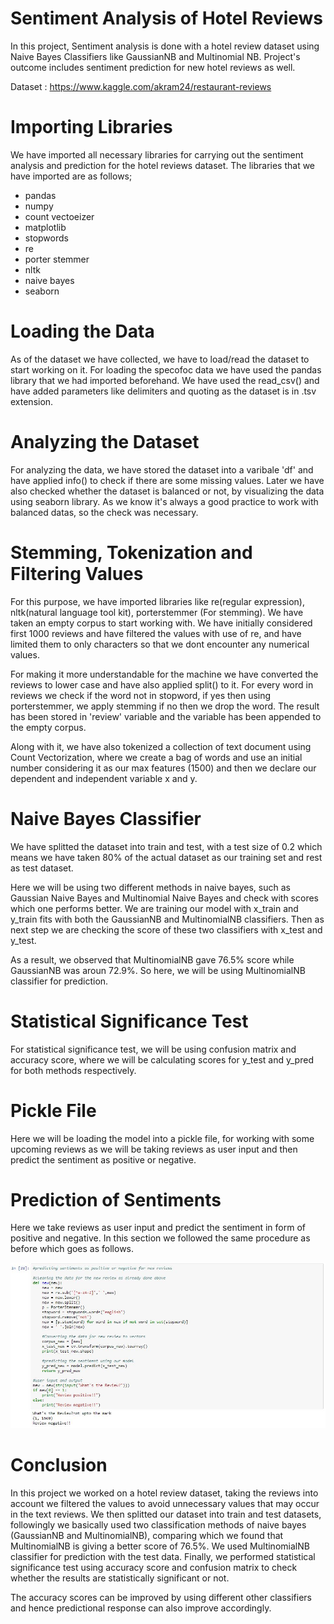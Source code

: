 # Sentiment Analysis of Hotel Reviews
  In this project, Sentiment analysis is done with a hotel review dataset using Naive Bayes Classifiers like GaussianNB and Multinomial NB. Project's outcome includes sentiment prediction for new hotel reviews as well.
  
  Dataset : https://www.kaggle.com/akram24/restaurant-reviews
  
# Importing Libraries
  We have imported all necessary libraries for carrying out the sentiment analysis and prediction for the hotel reviews dataset. The libraries that we have imported are as follows;
  
 - pandas                 
 - numpy                  
 - count vectoeizer
 - matplotlib             
 - stopwords
 - re                     
 - porter stemmer
 - nltk 
 - naive bayes
 - seaborn
 
 # Loading the Data
 As of the dataset we have collected, we have to load/read the dataset to start working on it. For loading the specofoc data we have used the pandas library that we had imported beforehand. We have used the read_csv() and have added parameters like delimiters and quoting as the dataset is in .tsv extension.

 # Analyzing the Dataset
 For analyzing the data, we have stored the dataset into a varibale 'df' and have applied info() to check if there are some missing values. Later we have also checked whether the dataset is balanced or not, by visualizing the data using seaborn library. As we know it's always a good practice to work with balanced datas, so the check was necessary.
 
# Stemming, Tokenization and Filtering Values
For this purpose, we have imported libraries like re(regular expression), nltk(natural language tool kit), porterstemmer (For stemming). We have taken an empty corpus to start working with. We have initially considered first 1000 reviews and have filtered the values with use of re, and have limited them to only characters so that we dont encounter any numerical values.

For making it more understandable for the machine we have converted the reviews to lower case and have also applied split() to it. For every word in reviews we check if the word not in stopword, if yes then using porterstemmer, we apply stemming if no then we drop the word. The result has been stored in 'review' variable and the variable has been appended to the empty corpus.

Along with it, we have also tokenized a collection of text document using Count Vectorization, where we create a bag of words and use an initial number considering it as our max features (1500) and then we declare our dependent and independent variable x and y.

# Naive Bayes Classifier
We have splitted the dataset into train and test, with a test size of 0.2 which means we have taken 80% of the actual dataset as our training set and rest as test dataset.

Here we will be using two different methods in naive bayes, such as Gaussian Naive Bayes and Multinomial Naive Bayes and check with scores which one performs better. We are training our model with x_train and y_train fits with both the GaussianNB and MultinomialNB classifiers. Then as next step we are checking the score of these two classifiers with x_test and y_test.

As a result, we observed that MultinomialNB gave 76.5% score while GaussianNB was aroun 72.9%. So here, we will be using MultinomialNB classifier for prediction.

# Statistical Significance Test
For statistical significance test, we will be using confusion matrix and accuracy score, where we will be calculating scores for y_test and y_pred for both methods respectively.

# Pickle File
Here we will be loading the model into a pickle file, for working with some upcoming reviews as we will be taking reviews as user input and then predict the sentiment as positive or negative.

# Prediction of Sentiments
Here we take reviews as user input and predict the sentiment in form of positive and negative. In this section we followed the same procedure as before which goes as follows.

![](Images/predict.jpg)

# Conclusion
In this project we worked on a hotel review dataset, taking the reviews into account we filtered the values to avoid unnecessary values that may occur in the text reviews. We then splitted our dataset into train and test datasets, followingly we basically used two classification methods of naive bayes (GaussianNB and MultinomialNB), comparing which we found that MultinomialNB is giving a better score of 76.5%. We used MultinomialNB classifier for prediction with the test data. Finally, we performed statistical significance test using accuracy score and confusion matrix to check whether the results are statistically significant or not.

The accuracy scores can be improved by using different other classifiers and hence predictional response can also improve accordingly.
